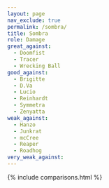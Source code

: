 ```yaml
---
layout: page
nav_exclude: true
permalink: /sombra/
title: Sombra
role: Damage
great_against:
  - Doomfist
  - Tracer
  - Wrecking Ball
good_against:
  - Brigitte
  - D.Va
  - Lucio
  - Reinhardt
  - Symmetra
  - Zenyatta
weak_against:
  - Hanzo
  - Junkrat
  - mcCree
  - Reaper
  - Roadhog
very_weak_against:
---
```


{% include comparisons.html %}